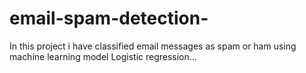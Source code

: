 # email-spam-detection-
In this project i have classified email messages as spam or ham using machine learning model Logistic regression...
